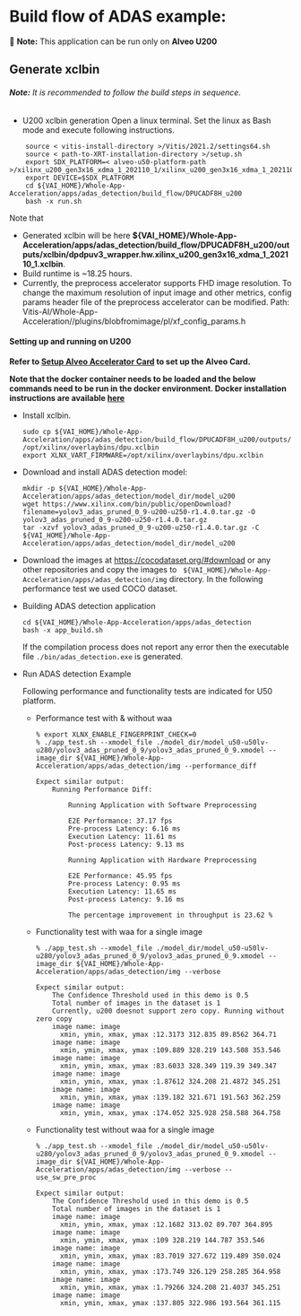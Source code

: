 # Build flow  of ADAS example: 
:pushpin: **Note:** This application can be run only on **Alveo U200**

## Generate xclbin

###### **Note:** It is recommended to follow the build steps in sequence.

* U200 xclbin generation
	Open a linux terminal. Set the linux as Bash mode and execute following instructions.
```
    source < vitis-install-directory >/Vitis/2021.2/settings64.sh
    source < path-to-XRT-installation-directory >/setup.sh
    export SDX_PLATFORM=< alveo-u50-platform-path >/xilinx_u200_gen3x16_xdma_1_202110_1/xilinx_u200_gen3x16_xdma_1_202110_1.xpfm
    export DEVICE=$SDX_PLATFORM
    cd ${VAI_HOME}/Whole-App-Acceleration/apps/adas_detection/build_flow/DPUCADF8H_u200
    bash -x run.sh
```	

Note that 
- Generated xclbin will be here **${VAI_HOME}/Whole-App-Acceleration/apps/adas_detection/build_flow/DPUCADF8H_u200/outputs/xclbin/dpdpuv3_wrapper.hw.xilinx_u200_gen3x16_xdma_1_202110_1.xclbin**.
- Build runtime is ~18.25 hours.
- Currently, the preprocess accelerator supports FHD image resolution. To change the maximum resolution of input image and other metrics, config params header file of the preprocess accelerator can be modified. Path: Vitis-AI/Whole-App-Acceleration//plugins/blobfromimage/pl/xf_config_params.h

#### Setting up and running on U200
**Refer to [Setup Alveo Accelerator Card](../../../../../setup/alveo) to set up the Alveo Card.**

**Note that the docker container needs to be loaded and the below commands need to be run in the docker environment. Docker installation instructions are available [here](../../../../../README.md#Installation)**

* Install xclbin.

	```
	sudo cp ${VAI_HOME}/Whole-App-Acceleration/apps/adas_detection/build_flow/DPUCADF8H_u200/outputs/xclbin/dpdpuv3_wrapper.hw.xilinx_u200_gen3x16_xdma_1_202110_1.xclbin /opt/xilinx/overlaybins/dpu.xclbin
	export XLNX_VART_FIRMWARE=/opt/xilinx/overlaybins/dpu.xclbin
	```

* Download and install ADAS detection model:

	```
    mkdir -p ${VAI_HOME}/Whole-App-Acceleration/apps/adas_detection/model_dir/model_u200
	wget https://www.xilinx.com/bin/public/openDownload?filename=yolov3_adas_pruned_0_9-u200-u250-r1.4.0.tar.gz -O yolov3_adas_pruned_0_9-u200-u250-r1.4.0.tar.gz
    tar -xzvf yolov3_adas_pruned_0_9-u200-u250-r1.4.0.tar.gz -C ${VAI_HOME}/Whole-App-Acceleration/apps/adas_detection/model_dir/model_u200
	```
* Download the images at https://cocodataset.org/#download or any other repositories and copy the images to ` ${VAI_HOME}/Whole-App-Acceleration/apps/adas_detection/img` directory. In the following performance test we used COCO dataset. 

* Building ADAS detection application
	```
  cd ${VAI_HOME}/Whole-App-Acceleration/apps/adas_detection
  bash -x app_build.sh
	```

  If the compilation process does not report any error then the executable file `./bin/adas_detection.exe` is generated.    

* Run ADAS detection Example

  Following performance and functionality tests are indicated for U50 platform.
  * Performance test with & without waa

    ```
    % export XLNX_ENABLE_FINGERPRINT_CHECK=0
    % ./app_test.sh --xmodel_file ./model_dir/model_u50-u50lv-u280/yolov3_adas_pruned_0_9/yolov3_adas_pruned_0_9.xmodel --image_dir ${VAI_HOME}/Whole-App-Acceleration/apps/adas_detection/img --performance_diff

    Expect similar output:
		Running Performance Diff: 

			Running Application with Software Preprocessing 

			E2E Performance: 37.17 fps
			Pre-process Latency: 6.16 ms
			Execution Latency: 11.61 ms
			Post-process Latency: 9.13 ms

			Running Application with Hardware Preprocessing 

			E2E Performance: 45.95 fps
			Pre-process Latency: 0.95 ms
			Execution Latency: 11.65 ms
			Post-process Latency: 9.16 ms

			The percentage improvement in throughput is 23.62 %
    ```

  * Functionality test with waa for a single image
    ```
    % ./app_test.sh --xmodel_file ./model_dir/model_u50-u50lv-u280/yolov3_adas_pruned_0_9/yolov3_adas_pruned_0_9.xmodel --image_dir ${VAI_HOME}/Whole-App-Acceleration/apps/adas_detection/img --verbose

    Expect similar output:
		The Confidence Threshold used in this demo is 0.5
		Total number of images in the dataset is 1
		Currently, u200 doesnot support zero copy. Running without zero copy
		image name: image
		  xmin, ymin, xmax, ymax :12.3173 312.835 89.8562 364.71
		image name: image
		  xmin, ymin, xmax, ymax :109.889 328.219 143.508 353.546
		image name: image
		  xmin, ymin, xmax, ymax :83.6033 328.349 119.39 349.347
		image name: image
		  xmin, ymin, xmax, ymax :1.87612 324.208 21.4872 345.251
		image name: image
		  xmin, ymin, xmax, ymax :139.182 321.671 191.563 362.259
		image name: image
		  xmin, ymin, xmax, ymax :174.052 325.928 258.588 364.758
    ```

  * Functionality test without waa for a single image
    ```
    % ./app_test.sh --xmodel_file ./model_dir/model_u50-u50lv-u280/yolov3_adas_pruned_0_9/yolov3_adas_pruned_0_9.xmodel --image_dir ${VAI_HOME}/Whole-App-Acceleration/apps/adas_detection/img --verbose --use_sw_pre_proc

    Expect similar output:
		The Confidence Threshold used in this demo is 0.5
		Total number of images in the dataset is 1
		image name: image
		  xmin, ymin, xmax, ymax :12.1682 313.02 89.707 364.895
		image name: image
		  xmin, ymin, xmax, ymax :109 328.219 144.787 353.546
		image name: image
		  xmin, ymin, xmax, ymax :83.7019 327.672 119.489 350.024
		image name: image
		  xmin, ymin, xmax, ymax :173.749 326.129 258.285 364.958
		image name: image
		  xmin, ymin, xmax, ymax :1.79266 324.208 21.4037 345.251
		image name: image
		  xmin, ymin, xmax, ymax :137.805 322.986 193.564 361.115
    ```
	